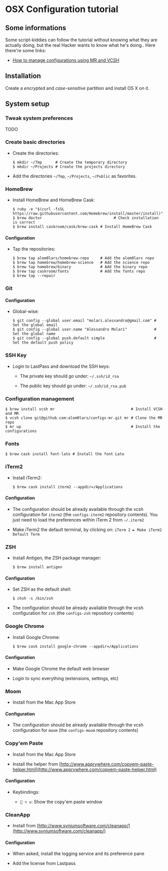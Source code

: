 # OSX Configuration tutorial

## Some informations

Some script-kiddies can follow the tutorial without knowing what they are actually doing, but the real Hacker wants to know what he's doing.. Here there're some links:
* [How to manage configurations using MR and VCSH](http://www.martin-burger.net/blog/unix-shell/manage-dotfiles-quickly-and-effortlessly/)


## Installation

Create a *encrypted* and *case-sensitive* partition and install OS X on it.


## System setup


### Tweak system preferences

TODO


### Create basic directories

* Create the directories:
  
  ```
  $ mkdir ~/Tmp      # Create the temporary directory
  $ mkdir ~/Projects # Create the projects directory
  ```

* Add the directories `~/Tmp`, `~/Projects`, `~/Public` as favorites.


### HomeBrew

* Install HomeBrew and HomeBrew Cask:
  
  ```
  $ ruby -e "$(curl -fsSL https://raw.githubusercontent.com/Homebrew/install/master/install)"
  $ brew doctor 			                   # Check installation is correct
  $ brew install caskroom/cask/brew-cask # Install HomeBrew Cask
  ```

#### Configuration

* Tap the repositories:
  
  ```
  $ brew tap alem0lars/homebrew-repo     # Add the alem0lars repo
  $ brew tap homebrew/homebrew-science   # Add the science repo
  $ brew tap homebrew/binary             # Add the binary repo
  $ brew tap caskroom/fonts              # Add the fonts repo
  $ brew tap --repair
  ```


### Git

#### Configuration

* Global-wise:
  
  ```
  $ git config --global user.email "molari.alessandro@gmail.com" # Set the global email
  $ git config --global user.name "Alessandro Molari"            # Set the global name
  $ git config --global push.default simple                      # Set the default push policy
  ```


### SSH Key

* Login to LastPass and download the SSH keys:

  * The private key should go under: `~/.ssh/id_rsa`

  * The public key should go under:  `~/.ssh/id_rsa.pub`


### Configuration management

```
$ brew install vcsh mr                                  # Install VCSH and MR
$ vcsh clone git@github.com:alem0lars/configs-mr.git mr # Clone the MR repo
$ mr up                                                 # Install the configurations
```


### Fonts

```
$ brew cask install font-lato # Install the font Lato
```


### iTerm2

* Install iTerm2:

  ```
  $ brew cask install iterm2 --appdir=/Applications
  ```

#### Configuration

* The configuration should be already available through the vcsh configuration for `iterm2` (the `configs-iterm2` repository contents). You just need to load the preferences within iTerm 2 from `~/.iterm2`

* Make iTerm2 the default terminal, by clicking on: `iTerm 2 ► Make iTerm2 Default Term`


### ZSH

* Install Antigen, the ZSH package manager:
  
  ```
  $ brew install antigen
  ```

#### Configuration

* Set ZSH as the default shell:

  ```
  $ chsh -s /bin/zsh
  ```

* The configuration should be already available through the vcsh configuration for `zsh` (the `configs-zsh` repository contents)


### Google Chrome

* Install Google Chrome:
  
  ```
  $ brew cask install google-chrome --appdir=/Applications
  ```

#### Configuration

* Make Google Chrome the default web browser

* Login to sync everything (extensions, settings, etc)


### Moom

* Install from the Mac App Store

#### Configuration

* The configuration should be already available through the vcsh configuration for `moom` (the `configs-moom` repository contents)


### Copy'em Paste

* Install from the Mac App Store

* Install the helper from [http://www.apprywhere.com/copyem-paste-helper.html](http://www.apprywhere.com/copyem-paste-helper.html)

#### Configuration

* Keybindings:

  * ` ⌥ v`: Show the copy'em paste window


### CleanApp

* Install from [http://www.syniumsoftware.com/cleanapp/](http://www.syniumsoftware.com/cleanapp/)

#### Configuration

* When asked, install the logging service and its preference pane

* Add the license from Lastpass
